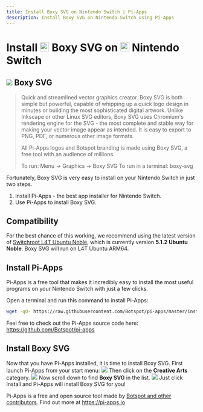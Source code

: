 ```yaml
---
title: Install Boxy SVG on Nintendo Switch | Pi-Apps
description: Install Boxy SVG on Nintendo Switch using Pi-Apps
---
```

<div class="simple-install-content content">

# Install <img src="/img/app-icons/Boxy SVG/icon-64.png" height=24> Boxy SVG on <img src=/img/other-icons/switch-icon.svg height=24> Nintendo Switch

## <img src="/img/app-icons/Boxy SVG/icon-64.png"> Boxy SVG
> Quick and streamlined vector graphics creator.
> Boxy SVG is both simple but powerful, capable of whipping up a quick logo design in minutes or building the most sophisticated digital artwork. Unlike Inkscape or other Linux SVG editors, Boxy SVG uses Chromium's rendering engine for the SVG - the most complete and stable way for making your vector image appear as intended. It is easy to export to PNG, PDF, or numerous other image formats.
> 
> All Pi-Apps logos and Botspot branding is made using Boxy SVG, a free tool with an audience of millions.
> 
> To run: Menu -> Graphics -> Boxy SVG
> To run in a terminal: boxy-svg

Fortunately, Boxy SVG is very easy to install on your Nintendo Switch in just two steps.
1. Install Pi-Apps - the best app installer for Nintendo Switch.
2. Use Pi-Apps to install Boxy SVG.
</div>
<div class="simple-install-content content">

## Compatibility
For the best chance of this working, we recommend using the latest version of [Switchroot L4T Ubuntu Noble](https://wiki.switchroot.org/wiki/linux/l4t-ubuntu-noble-installation-guide), which is currently version **5.1.2 Ubuntu Noble**.
Boxy SVG will run on L4T Ubuntu ARM64.
</div>
<div class="simple-install-content content">

## Install Pi-Apps

Pi-Apps is a free tool that makes it incredibly easy to install the most useful programs on your Nintendo Switch with just a few clicks.

Open a terminal and run this command to install Pi-Apps:
```bash
wget -qO- https://raw.githubusercontent.com/Botspot/pi-apps/master/install | bash
```
Feel free to check out the Pi-Apps source code here: https://github.com/Botspot/pi-apps
</div>
<div class="simple-install-content content">

## Install Boxy SVG

Now that you have Pi-Apps installed, it is time to install Boxy SVG.
First launch Pi-Apps from your start menu:
<img src="/img/start-menu.png">
Then click on the <b>Creative Arts</b> category.
<img src="/img/category-selections/Creative Arts.png">
Now scroll down to find <b>Boxy SVG</b> in the list.
<img src="/img/app-icons/Boxy SVG/app-selection.png">
Just click Install and Pi-Apps will install Boxy SVG for you!
</div>
<div class="simple-install-content content">

Pi-Apps is a free and open source tool made by [Botspot and other contributors](/about/#contributors). Find out more at https://pi-apps.io
</div>
